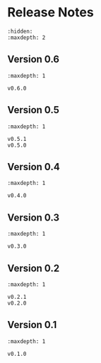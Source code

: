 # Release Notes

```{toctree}
:hidden:
:maxdepth: 2

```
## Version 0.6

```{toctree}
:maxdepth: 1

v0.6.0
```
## Version 0.5

```{toctree}
:maxdepth: 1

v0.5.1
v0.5.0
```
## Version 0.4

```{toctree}
:maxdepth: 1

v0.4.0
```
## Version 0.3

```{toctree}
:maxdepth: 1

v0.3.0
```

## Version 0.2

```{toctree}
:maxdepth: 1

v0.2.1
v0.2.0
```

## Version 0.1

```{toctree}
:maxdepth: 1

v0.1.0
```
